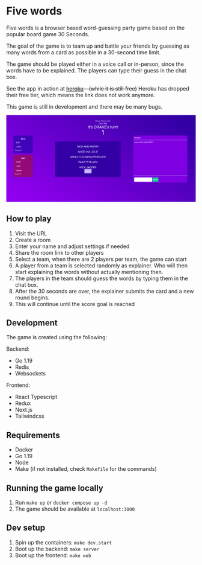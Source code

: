 # Five words

Five words is a browser based word-guessing party game based on the popular board game 30 Seconds. 

The goal of the game is to team up and battle your friends by guessing as many words from 
a card as possible in a 30-second time limit. 

The game should be played either in a voice call or in-person, since the words have to be explained. The players can type their guess in the chat box.  

See the app in action at ~~[heroku](https://five-words-web.herokuapp.com) - (while it is still free)~~ Heroku has dropped their free tier, which means the link does not work anymore. 

This game is still in development and there may be many bugs. 

![Game example](game.png)


## How to play
1. Visit the URL
2. Create a room 
3. Enter your name and adjust settings if needed
4. Share the room link to other players
5. Select a team, when there are 2 players per team, the game can start
6. A player from a team is selected randomly as explainer. Who will then start explaining the words without actually mentioning then. 
7. The players in the team should guess the words by typing them in the chat box. 
8. After the 30 seconds are over, the explainer submits the card and a new round begins. 
9. This will continue until the score goal is reached

## Development

The game is created using the following:

Backend:
* Go 1.19
* Redis
* Websockets

Frontend:
* React Typescript 
* Redux
* Next.js
* Tailwindcss

## Requirements

* Docker
* Go 1.19
* Node 
* Make (if not installed, check `Makefile` for the commands)

## Running the game locally

1. Run `make up` or `docker compose up -d` 
2. The game should be available at `localhost:3000`


## Dev setup

1. Spin up the containers: `make dev.start`
2. Boot up the backend: `make server`
3. Boot up the frontend: `make web`
